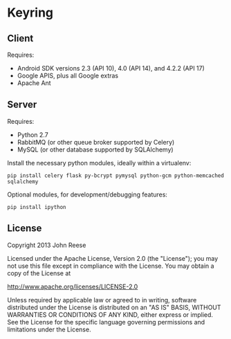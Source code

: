 Keyring
=======

Client
------

Requires:

* Android SDK versions 2.3 (API 10), 4.0 (API 14), and 4.2.2 (API 17)
* Google APIS, plus all Google extras
* Apache Ant


Server
------

Requires:

* Python 2.7
* RabbitMQ (or other queue broker supported by Celery)
* MySQL (or other database supported by SQLAlchemy)
	
Install the necessary python modules, ideally within a virtualenv:

	pip install celery flask py-bcrypt pymysql python-gcm python-memcached sqlalchemy

Optional modules, for development/debugging features:

	pip install ipython


License
-------

Copyright 2013 John Reese

Licensed under the Apache License, Version 2.0 (the "License");
you may not use this file except in compliance with the License.
You may obtain a copy of the License at

http://www.apache.org/licenses/LICENSE-2.0

Unless required by applicable law or agreed to in writing, software
distributed under the License is distributed on an "AS IS" BASIS,
WITHOUT WARRANTIES OR CONDITIONS OF ANY KIND, either express or implied.
See the License for the specific language governing permissions and
limitations under the License.
